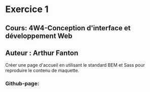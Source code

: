 # Exercice 1
## Cours: 4W4-Conception d'interface et développement Web

## Auteur : Arthur Fanton
Créer une page d'accueil en utilisant le standard BEM et Sass pour reproduire le contenu de maquette.
 
### Github-page: 
